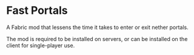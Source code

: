 # Fast Portals

A Fabric mod that lessens the time it takes to enter or exit nether portals.

The mod is required to be installed on servers, or can be installed on the client for single-player use.
